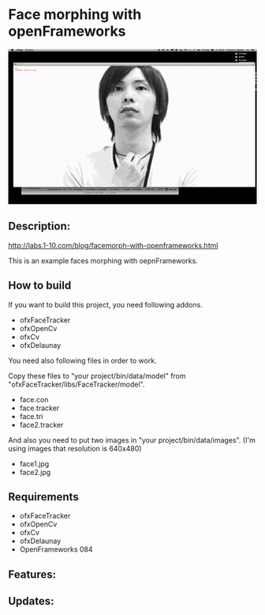 # Face morphing with openFrameworks


![thumbnail.gif](thumbnail.gif)


Description:
--------

http://labs.1-10.com/blog/facemorph-with-openframeworks.html

This is an example faces morphing with oepnFrameworks.


How to build
--------
If you want to build this project, you need following addons.

+ ofxFaceTracker
+ ofxOpenCv
+ ofxCv
+ ofxDelaunay

You need also following files in order to work. 

Copy these files to "your project/bin/data/model" from "ofxFaceTracker/libs/FaceTracker/model".

+ face.con
+ face.tracker
+ face.tri
+ face2.tracker

And also you need to put two images in "your project/bin/data/images".
(I'm using images that resolution is 640x480)

+ face1.jpg
+ face2.jpg

Requirements
--------
+ ofxFaceTracker
+ ofxOpenCv
+ ofxCv
+ ofxDelaunay
+ OpenFrameworks 084

Features:
--------

Updates:
--------

